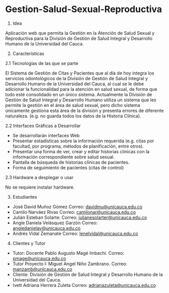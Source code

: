 # Gestion-Salud-Sexual-Reproductiva

1. Idea

Aplicación web que permita la Gestión en la Atención de Salud Sexual y Reproductiva para la División de Gestión de Salud Integral y Desarrollo Humano de la Universidad del Cauca.

2. Características

2.1 Tecnologías de las que se parte

El Sistema de Gestión de Citas y Pacientes que al día de hoy integra los servicios odontológicos de la División de Gestión de Salud Integral y Desarrollo Humano de la Universidad del Cauca, al cual se le debe adicionar la funcionalidad para la atención en salud sexual, de forma que todo esté consolidado en un único sistema.
Actualmente la División de Gestión de Salud Integral y Desarrollo Humano utiliza un sistema que les permite la gestión en el área de salud sexual, pero dicho sistema únicamente gestiona esta área de la división y presenta errores de diferente naturaleza. (e.g. no guarda todos los datos de la Historia Clínica).

2.2 Interfaces Gráficas a Desarrollar

- Se desarrollarán interfaces Web
- Presentar estadísticas sobre la información requerida (e.g. citas por facultad, por programa, métodos de planificación, entre otros).
- Presentar una forma de ver, crear y editar historias clínicas con la información correspondiente sobre salud sexual.
- Pantalla de búsqueda de historias clínicas de pacientes.
- Forma de seguimiento de pacientes (citas de control)

2.3 Hardware a desplegar o usar

No se requiere instalar hardware.

3. Estudiantes

- José David Muñoz Gómez Correo: davidmu@unicauca.edu.co
- Camilo Narváez Rivas Correo: camilonar@unicauca.edu.co
- Julián Esteban Solarte: Correo: julianesolarter@unicauca.edu.co
- Angie Daniela Velásquez Garzón Correo: angiedanielav@unicauca.edu.co
- Andrés Vidal Zemanate Correo: lenelvidal@unicauca.edu.co

4. Clientes y Tutor

- Tutor: Docente Pablo Augusto Magé Imbachi. Correo: pmage@unicauca.edu.co
- Tutor Proyecto I: Miguel Angel Niño Zambrano. Correo: manzamb@unicauca.edu.co
- Cliente: División de Gestión de Salud Integral y Desarrollo Humano de la Universidad del Cauca.
- Ivett Adriana Herrera Zuleta Correo: adrianazuleta@unicauca.edu.co
